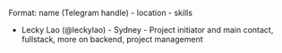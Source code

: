 Format: name (Telegram handle) - location - skills

* Lecky Lao (@leckylao) - Sydney - Project initiator and main contact, fullstack, more on backend, project management
